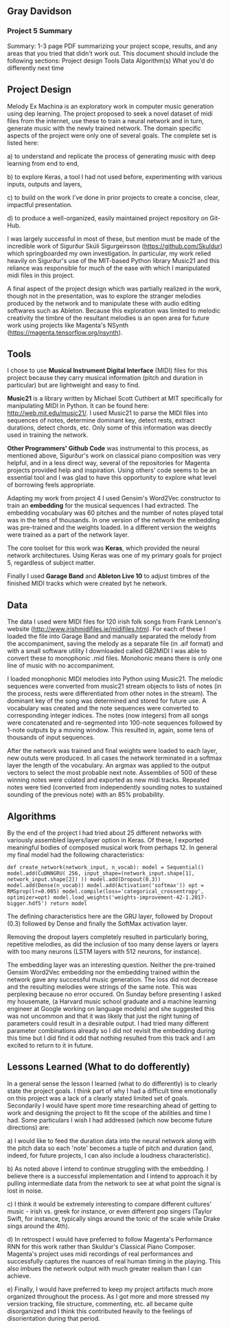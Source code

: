 ## Gray Davidson
### Project 5 Summary


Summary: 1-3 page PDF summarizing your project scope, 
results, and any areas that you tried that didn't work out. 
This document should include the following sections:
Project design
Tools
Data
Algorithm(s)
What you'd do differently next time


## Project Design

Melody Ex Machina is an exploratory work in computer music generation using dep learning.  The project proposed to seek a novel dataset of midi files from the internet, use these to train a neural network and in turn, generate music with the newly trained network.  The domain specific aspects of the project were only one of several goals.  The complete set is listed here: 

a) to understand and replicate the process of generating music with deep learning from end to end, 

b) to explore Keras, a tool I had not used before, experimenting with various inputs, outputs and layers, 

c) to build on the work I've done in prior projects to create a concise, clear, impactful presentation.  

d) to produce a well-organized, easily maintained project repository on Git-Hub.  

I was largely successful in most of these, but mention must be made of the incredible work of Sigurður Skúli Sigurgeirsson (https://github.com/Skuldur) which springboarded my own investigation.   In particular, my work relied heavily on Sigurður's use of the MIT-based Python library Music21 and this reliance was responsible for much of the ease with which I manipulated midi files in this project.  

A final aspect of the project design which was partially realized in the work, though not in the presentation, was to explore the stranger melodies produced by the network and to manipulate these with audio editing softwares such as Ableton.  Because this exploration was limited to melodic creativity the timbre of the resultant melodies is an open area for future work using projects like Magenta's NSynth (https://magenta.tensorflow.org/nsynth). 

## Tools

I chose to use __Musical Instrument Digital Interface__ (MIDI) files for this project because they carry musical information (pitch and duration in particular) but are lightweight and easy to find.

__Music21__ is a library written by Michael Scott Cuthbert at MIT specifically for manipulating MIDI in Python.  It can be found here: http://web.mit.edu/music21/.  I used Music21 to parse the MIDI files into sequences of notes, determine dominant key, detect rests, extract durations, detect chords, etc. Only some of this information was directly used in training the network.    


__Other Programmers' Github Code__ was instrumental to this process, as mentioned above, Sigurður's work on classical piano composition was very helpful, and in a less direct way, several of the repositories for Magenta projects provided help and inspiration.  Using others' code seems to be an essential tool and I was glad to have this opportunity to explore what level of borrowing feels appropriate.   

Adapting my work from project 4 I used Gensim's Word2Vec constructor to train an __embedding__ for the musical sequences I had extracted.  The embedding vocabulary was 60 pitches and the number of notes played total was in the tens of thousands.  In one version of the network the embedding was pre-trained and the weights loaded.  In a different version the weights were trained as a part of the network layer.  

The core toolset for this work was __Keras__, which provided the neural network architectures.  Using Keras was one of my primary goals for project 5, regardless of subject matter.  

Finally I used __Garage Band__ and __Ableton Live 10__ to adjust timbres of the finished MIDI tracks which were created byt he network.  

## Data

The data I used were MIDI files for 120 irish folk songs from Frank Lennon's website (http://www.irishmidifiles.ie/midifiles.htm).  For each of these I loaded the file into Garage Band and manually separated the melody from the accompaniment, saving the melody as a separate file (in .aif format) and with a small software utility I downloaded called GB2MIDI I was able to convert these to monophonic .mid files.  Monohonic means there is only one line of music with no accompaniment.  

I loaded monophonic MIDI melodies into Python using Music21.  The melodic sequences were converted from music21 stream objects to lists of notes (in the process, rests were differentiated from other notes in the stream).  The dominant key of the song was determined and stored for future use.  A vocabulary was created and the note sequences were converted to corresponding integer indices.  The notes (now integers) from all songs were concatenated and re-segmented into 100-note sequences followed by 1-note outputs by a moving window.  This resulted in, again, some tens of thousands of input sequences.  

After the network was trained and final weights were loaded to each layer, new oututs were produced.  In all cases the network terminated in a softmax layer the length of the vocabulary.  An argmax was applied to the output vectors to select the most probable next note.  Assemblies of 500 of these winning notes were colated and exported as new midi tracks.  Repeated notes were tied (converted from independently sounding notes to sustained sounding of the previous note) with an 85% probability.  


## Algorithms

By the end of the project I had tried about 25 different networks with variously assembled layers/layer option in Keras.  Of these, I exported meaningful bodies of composed musical work from perhaps 12.  In general my final model had the following characteristics: 

`def create_network(network_input, n_vocab):
    model = Sequential()
    model.add(CuDNNGRU(
        256,
        input_shape=(network_input.shape[1], network_input.shape[2])
    ))
    model.add(Dropout(0.3))
    model.add(Dense(n_vocab))
    model.add(Activation('softmax'))
    opt = RMSprop(lr=0.005)
    model.compile(loss='categorical_crossentropy', optimizer=opt)
    model.load_weights('weights-improvement-42-1.2017-bigger.hdf5')
    return model`

The defining characteristics here are the GRU layer, followed by Dropout (0.3) followed by Dense and finally the SoftMax activation layer.  

Removing the dropout layers completely resulted in particularly boring, repetitive melodies, as did the inclusion of too many dense layers or layers with too many neurons (LSTM layers with 512 neurons, for instance).  

The embedding layer was an interesting question.  Neither the pre-trained Gensim Word2Vec embedding nor the embedding trained within the network gave any successful music generation.  The loss did not decrease and the resulting melodies were strings of the same note.  This was perplexing because no error occured.  On Sunday before presenting I asked my housemate, (a Harvard music school graduate and a machine learning engineer at Google working on language models) and she suggested this was not uncommon and that it was likely that just the right tuning of parameters could result in a desirable output.  I had tried many different parameter combinations already so I did not revisit the embedding during this time but I did find it odd that nothing resulted from this track and I am excited to return to it in future.  

## Lessons Learned (What to do dofferently)

In a general sense the lesson I learned (what to do differently) is to clearly state the project goals.  I think part of why I had a difficult time emotionally on this project was a lack of a clearly stated limited set of goals.  Secondarily I would have spent more time researching ahead of getting to work and designing the project to fit the scope of the abilities and time I had.  Some particulars I wish I had addressed (which now become future directions) are: 

a) I would like to feed the duration data into the neural network along with the pitch data so each 'note' becomes a tuple of pitch and duration (and, indeed, for future projects, I can also include a loudness characteristic).  

b) As noted above I intend to continue struggling with the embedding.  I believe there is a successful implementation and I intend to approach it by pulling intermediate data from the network to see at what point the signal is lost in noise.  

c) I think it would be extremely interesting to compare different cultures' music - irish vs. greek for instance, or even different pop singers (Taylor Swift, for instance, typically sings around the tonic of the scale while Drake sings around the 4th).

d) In retrospect I would have preferred to follow Magenta's Performance RNN for this work rather than Skuldur's Classical Piano Composer.  Magenta's project uses midi recordings of real performances and successfully captures the nuances of real human timing in the playing.  This also imbues the network output with much greater realism than I can achieve.  

e) Finally, I would have preferred to keep my project artifacts much more organized throughout the process.  As I got more and more stressed my version tracking, file structure, commenting, etc. all became quite disorganized and I think this contributed heavily to the feelings of disorientation during that period.  

